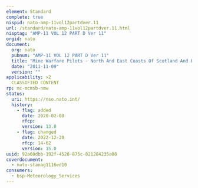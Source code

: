 ```yaml
---
element: Standard
complete: true
nispid: nato-amp-11vol12partdver.11
url: /standard/nato-amp-11vol12partdver.11.html
nisptag: "AMP-11 VOL 12 PART D Ver 11"
orgid: nato
document:
  org: nato
  pubnum: "AMP-11 VOL 12 PART D Ver 11"
  title: "Mine Warfare Pilots - North And East Coasts Of Scotland And England"
  date: "2011-11-09"
  version: ""
applicability: >2
  CLASSIFIED CONTENT
rp: mc-mcmsb-nmw
status:
  uri: https://nso.nato.int/
  history: 
    - flag: added
      date: 2020-02-08
      rfcp: 
      version: 13.0
    - flag: changed
      date: 2022-12-20
      rfcp: 14-62
      version: 15.0
uuid: 92a60dbb-192f-4528-875c-821284235a08
coverdocument:
  - nato-stanag1116ed10
consumers:
  - bsp-Meteorology_Services
---
```

